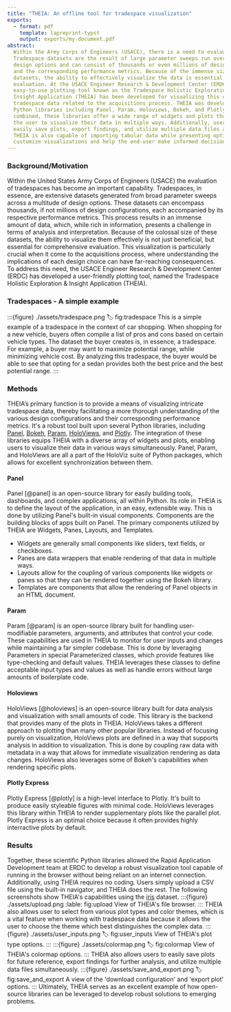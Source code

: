 ```yaml
---
title: "THEIA: An offline tool for tradespace visualization"
exports:
  - format: pdf
    template: lapreprint-typst
    output: exports/my-document.pdf
abstract:
  Within the Army Corps of Engineers (USACE), there is a need to evaluate tradespaces. 
  Tradespace datasets are the result of large parameter sweeps run over numerous 
  design options and can consist of thousands or even millions of design configurations 
  and the corresponding performance metrics. Because of the immense size of these 
  datasets, the ability to effectively visualize the data is essential for proper 
  evaluation. At the USACE Engineer Research & Development Center (ERDC), an 
  easy-to-use plotting tool known as the Tradespace Holistic Exploration & 
  Insight Application (THEIA) has been developed for visualizing this complex 
  tradespace data related to the acquisitions process. THEIA was developed using 
  Python libraries including Panel, Param, Holoviews, Bokeh, and Plotly. When 
  combined, these libraries offer a wide range of widgets and plots that allow 
  the user to visualize their data in multiple ways. Additionally, users can 
  easily save plots, export findings, and utilize multiple data files at once. 
  THEIA is also capable of importing tabular data while presenting options to 
  customize visualizations and help the end-user make informed decisions.
---
```


### Background/Motivation 

Within the United States Army Corps of Engineers (USACE) the evaluation of 
tradespaces has become an important capability. Tradespaces, in essence, are 
extensive datasets generated from broad parameter sweeps across a multitude of 
design options. These datasets can encompass thousands, if not millions of 
design configurations, each accompanied by its respective performance metrics. 
This process results in an immense amount of data, which, while rich in information, 
presents a challenge in terms of analysis and interpretation. Because of the 
colossal size of these datasets, the ability to visualize them effectively is 
not just beneficial, but essential for comprehensive evaluation. This visualization 
is particularly crucial when it come to the acquisitions process, where 
understanding the implications of each design choice can have far-reaching 
consequences. To address this need, the USACE Engineer Research & Development 
Center (ERDC) has developed a user-friendly plotting tool, named the Tradespace 
Holistic Exploration & Insight Application (THEIA). 

### Tradespaces - A simple example

:::{figure} ./assets/tradespace.png
:label: fig:tradespace
This is a simple example of a tradespace in the context of car shopping. When 
shopping for a new vehicle, buyers often compile a list of pros and cons based 
on certain vehicle types. The dataset the buyer creates is, in essence, a tradespace. 
For example, a buyer may want to maximize potential range, while minimizing vehicle 
cost. By analyzing this tradespace, the buyer would be able to see that opting for a 
sedan provides both the best price and the best potential range.
:::

### Methods

THEIA’s primary function is to provide a means of visualizing intricate tradespace 
data, thereby facilitating a more thorough understanding of the various design 
configurations and their corresponding performance metrics. It's a robust 
tool built upon several Python libraries, including [Panel](https://panel.holoviz.org/), [Bokeh](https://bokeh.org/),
[Param](https://param.holoviz.org/), [HoloViews](https://holoviews.org/), 
and [Plotly](https://plotly.com/). The integration 
of these libraries equips THEIA with a diverse array of widgets and plots, enabling 
users to visualize their data in various ways simultaneously. Panel, Param, and 
HoloViews are all a part of the HoloViz suite of Python packages, which allows for 
excellent synchronization between them. 

#### Panel
Panel [@panel] is an open-source library for easily building tools, dashboards, and complex applications, 
all within Python. Its role in THEIA is to define the layout of the application, in an easy, extensible way.
This is done by utilizing Panel's built-in visual components. Components are the building blocks of apps built 
on Panel. The primary components utilized by THEIA are Widgets, Panes, Layouts, and Templates.
- Widgets are generally small components like sliders, text fields, or checkboxes. 
- Panes are data wrappers that enable rendering of that data in multiple ways.
- Layouts allow for the coupling of various components like widgets or panes so that they can be rendered together using the Bokeh library.
- Templates are components that allow the rendering of Panel objects in an HTML document. 

#### Param
Param [@param] is an open-source library built for handling user-modifiable parameters, arguments, and attributes 
that control your code. These capabilities are used in THEIA to monitor for user 
inputs and changes while maintaining a far simpler codebase. This is done by leveraging Parameters 
in special Parameterized classes, which provide features like type-checking and default values. THEIA leverages these 
classes to define acceptable input types and values as well as handle errors without large amounts of boilerplate code.

#### Holoviews
HoloViews [@holoviews] is an open-source library built for data analysis and visualization with small amounts of code. This library is the 
backend that provides many of the plots in THEIA. HoloViews takes a different approach to plotting than many other popular libraries.
Instead of focusing purely on visualization, HoloViews plots are defined in a way that supports analysis in addition to visualization. 
This is done by coupling raw data with metadata in a way that allows for immediate visualization rendering as data changes. HoloViews
also leverages some of Bokeh's capabilities when rendering specific plots.

#### Plotly Express
Plotly Express [@plotly] is a high-level interface to Plotly. It's built to produce easily styleable figures with minimal code.
HoloViews leverages this library within THEIA to render supplementary plots like the parallel plot. Plotly Express is an 
optimal choice because it often provides highly interractive plots by default. 

### Results
Together, these scientific Python libraries allowed the Rapid Application Development team at ERDC to develop a 
robust visualization tool capable of running in the browser without being reliant 
on an internet connection. Additionally, using THEIA requires no coding. Users simply upload a CSV file using
the built-in navigator, and THEIA does the rest. The following screenshots show THEIA's capabilities using the [iris](https://archive.ics.uci.edu/dataset/53/iris) dataset.
:::{figure} ./assets/upload.png
:lable: fig:upload
View of THEIA's file browser.
:::
THEIA also allows user to select from various plot types and color themes, which is a vital feature when 
working with tradespace data because it allows the user to choose the theme which best distinguishes the complex data.
:::{figure} ./assets/user_inputs.png
:label: fig:user_inputs
View of THEIA's plot type options.
:::
:::{figure} ./assets/colormap.png
:label: fig:colormap
View of THEIA's colormap options. 
:::
THEIA also allows users to easily save plots for future reference, export findings 
for further analysis, and utilize multiple data files simultaneously. 
:::{figure} ./assets/save_and_export.png
:label: fig:save_and_export
A view of the 'download configuration' and 'export plot' options.
:::
Ultimately, THEIA serves as an excellent example of how open-source libraries can be leveraged to develop robust solutions to emerging problems.
